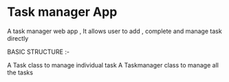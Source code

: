 # Task manager App

A task manager web app , It allows user to add , complete and manage task directly

BASIC STRUCTURE :-

A Task class to manage individual task
A Taskmanager class to manage all the tasks
